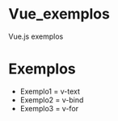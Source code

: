 # Vue_exemplos
Vue.js exemplos
# Exemplos
- Exemplo1 = v-text
- Exemplo2 = v-bind
- Exemplo3 = v-for
